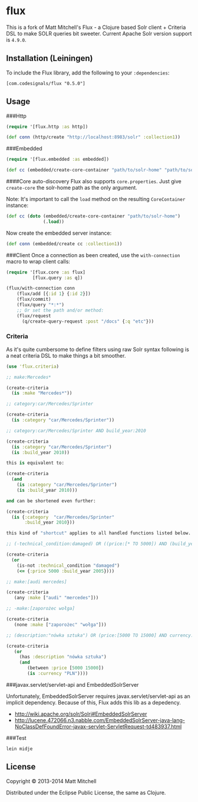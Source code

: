 # flux

This is a fork of Matt Mitchell's Flux - a Clojure based Solr client + Criteria DSL to make SOLR queries bit sweeter. Current Apache Solr version support is `4.9.0`.

## Installation (Leiningen)

To include the Flux library, add the following to your `:dependencies`:

    [com.codesignals/flux "0.5.0"]

## Usage

###Http

```clojure
(require '[flux.http :as http])

(def conn (http/create "http://localhost:8983/solr" :collection1))
```

###Embedded

```clojure
(require '[flux.embedded :as embedded])

(def cc (embedded/create-core-container "path/to/solr-home" "path/to/solr.xml"))
```

####Core auto-discovery
Flux also supports `core.properties`. Just give `create-core` the solr-home path as the only argument.

  Note: It's important to call the `load` method on the resulting `CoreContainer` instance:

```clojure
(def cc (doto (embedded/create-core-container "path/to/solr-home")
              (.load))
```

Now create the embedded server instance:

```clojure
(def conn (embedded/create cc :collection1))
```

###Client
Once a connection as been created, use the `with-connection` macro to wrap client calls:

```clojure
(require '[flux.core :as flux]
          [flux.query :as q])

(flux/with-connection conn
    (flux/add [{:id 1} {:id 2}])
    (flux/commit)
    (flux/query "*:*")
    ;; Or set the path and/or method:
    (flux/request
      (q/create-query-request :post "/docs" {:q "etc"}))
```

### Criteria
As it's quite cumbersome to define filters using raw Solr syntax following is a neat criteria DSL to make things a bit smoother.

```clojure
(use 'flux.criteria)

;; make:Mercedes*

(create-criteria
  (is :make "Mercedes*"))

;; category:car/Mercedes/Sprinter

(create-criteria
  (is :category "car/Mercedes/Sprinter"))

;; category:car/Mercedes/Sprinter AND build_year:2010

(create-criteria
  (is :category "car/Mercedes/Sprinter")
  (is :build_year 2010))

this is equivalent to:

(create-criteria
  (and
    (is :category "car/Mercedes/Sprinter")
    (is :build_year 2010)))

and can be shortened even further:

(create-criteria
  (is {:category  "car/Mercedes/Sprinter" 
       :build_year 2010}))

this kind of "shortcut" applies to all handled functions listed below.

;; (-technical_condition:damaged) OR ((price:[* TO 5000]) AND (build_year:[* TO 2005]))

(create-criteria
  (or
    (is-not :technical_condition "damaged")
    (<= {:price 5000 :build_year 2005})))

;; make:[audi mercedes]

(create-criteria
   (any :make ["audi" "mercedes"]))

;; -make:[zaporożec wołga]

(create-criteria
   (none :make ["zaporożec" "wołga"]))

;; (description:"nówka sztuka") OR (price:[5000 TO 15000] AND currency:PLN))

(create-criteria
   (or
     (has :description "nówka sztuka")
     (and
        (between :price [5000 15000])
        (is :currency "PLN"))))

```

###javax.servlet/servlet-api and EmbeddedSolrServer

Unfortunately, EmbeddedSolrServer requires javax.servlet/servlet-api as an implicit dependency. Because of this, Flux adds this lib as a depedency.

  * http://wiki.apache.org/solr/Solrj#EmbeddedSolrServer
  * http://lucene.472066.n3.nabble.com/EmbeddedSolrServer-java-lang-NoClassDefFoundError-javax-servlet-ServletRequest-td483937.html

###Test
```shell
lein midje
```

## License

Copyright © 2013-2014 Matt Mitchell

Distributed under the Eclipse Public License, the same as Clojure.
